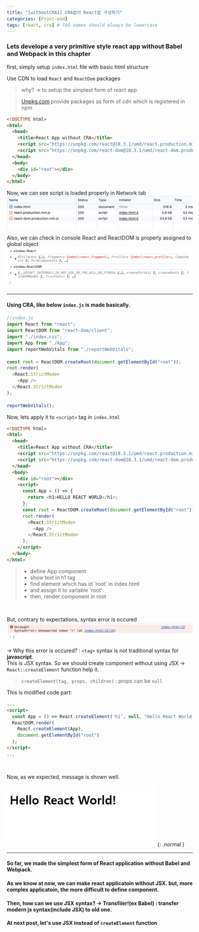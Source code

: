 ```yaml
---
title: "[withoutCRA1] CRA없이 React앱 구성하기"
categories: [Front-end]
tags: [react, cra] # TAG names should always be lowercase
---
```


### Lets develope a very primitive style react app without Babel and Webpack in this chapter

first, simply setup `index.html` file with basic html structure

Use CDN to load `React` and `ReactDom` packages

> why? -> to setup the simplest form of react app

> [Unpkg.com](https://unpkg.com/) provide packages as form of cdn which is registered in npm

```html
<!DOCTYPE html>
<html>
  <head>
    <title>React App without CRA</title>
    <script src="https://unpkg.com/react@18.3.1/umd/react.production.min.js"></script>
    <script src="https://unpkg.com/react-dom@18.3.1/umd/react-dom.production.min.js"></script>
  </head>
  <body>
    <div id="root"></div>
  </body>
</html>
```

Now, we can see script is loaded properly in Network tab
![img-description](/images/withoutCRA1_img/cdnLoad.png)

Also, we can check in console React and ReactDOM is properly assigned to global object
![img-description](/images/withoutCRA1_img/globalObj.png)

---
 
#### Using CRA, like below `index.js` is made basically.


```js
//index.js
import React from "react";
import ReactDOM from "react-dom/client";
import "./index.css";
import App from "./App";
import reportWebVitals from "./reportWebVitals";

const root = ReactDOM.createRoot(document.getElementById("root"));
root.render(
  <React.StrictMode>
    <App />
  </React.StrictMode>
);

reportWebVitals();
```

Now, lets apply it to `<script>` tag in `index.html`

```html
<!DOCTYPE html>
<html>
  <head>
    <title>React App without CRA</title>
    <script src="https://unpkg.com/react@18.3.1/umd/react.production.min.js"></script>
    <script src="https://unpkg.com/react-dom@18.3.1/umd/react-dom.production.min.js"></script>
  </head>
  <body>
    <div id="root"></div>
    <script>
      const App = () => {
        return <h1>HELLO REACT WORLD</h1>;
      };
      const root = ReactDOM.createRoot(document.getElementById("root"));
      root.render(
        <React.StrictMode>
          <App />
        </React.StrictMode>
      );
    </script>
  </body>
</html>
```

> - define App component
> - show text in h1 tag
> - find element which has id 'root' in index.html
> - and assign it to variable 'root'
> - then, render <App /> component in root

<br />

But, contrary to expectations, syntax error is occured
![img](/images/withoutCRA1_img/syntaxError.png)

-> Why this error is occured? : `<tag>` syntax is not traditional syntax for **javascript**.
<br />
This is JSX syntax. So we should create component without using JSX -> `React::createElement` function help it.
> `createElement(tag, props, children)` : props can be `null`


This is modified code part:
```html
...
<script>
  const App = () => React.createElement('h1', null, "Hello React World!");
  ReactDOM.render(
    React.createElement(App),
    document.getElementById("root")
  );
</script>
...
```
<br />

Now, as we expected, message is shown well.

![img](/images/withoutCRA1_img/helloReact.png){: .normal }

---
#### So far, we made the simplest form of React application without Babel and Webpack.

#### As we know at now, we can make react applicatoin without JSX. but, more complex applicatoin, the more difficult to define component.

#### Then, how can we use JSX syntax? ->  Transfiler!(ex Babel) : transfer modern js syntax(include JSX) to old one.

#### At next post, let's use JSX instead of `createElement` function

